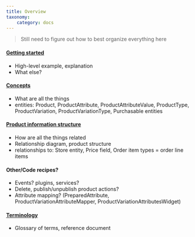 ```yaml
---
title: Overview
taxonomy:
    category: docs
---
```


>Still need to figure out how to best organize everything here

#### [Getting started](01.getting-started)
- High-level example, explanation
- What else?

#### [Concepts](02.concepts)
- What are all the things
- entities: Product, ProductAttribute, ProductAttributeValue, ProductType, ProductVariation, ProductVariationType, Purchasable entities

#### [Product information structure](03.product-information-structure)
- How are all the things related
- Relationship diagram, product structure
- relationships to: Store entity, Price field, Order item types = order line items

#### Other/Code recipes?
- Events? plugins, services?
- Delete, publish/unpublish product actions?
- Attribute mapping? (PreparedAttribute, ProductVariationAttributeMapper, ProductVariationAttributesWidget)

#### [Terminology](05.terminology)
- Glossary of terms, reference document
